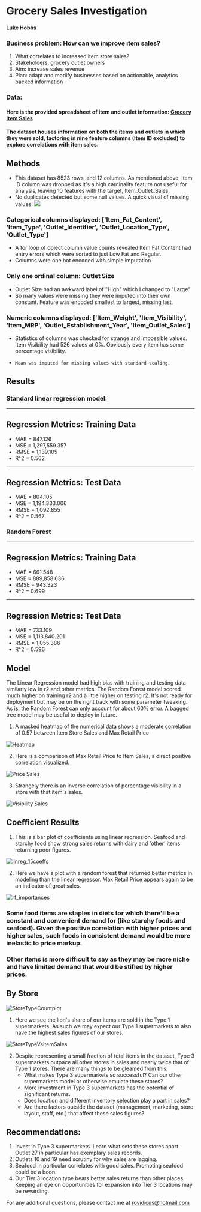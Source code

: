 # Grocery Sales Investigation

**Luke Hobbs**

### Business problem: How can we improve item sales?
1. What correlates to increased item store sales?
2. Stakeholders: grocery outlet owners
3. Aim: increase sales revenue
4. Plan: adapt and modify businesses based on actionable, analytics backed information

### Data:

#### Here is the provided spreadsheet of item and outlet information: [Grocery Item Sales](https://drive.google.com/file/d/1syH81TVrbBsdymLT_jl2JIf6IjPXtSQw/view)
#### The dataset houses information on both the items and outlets in which they were sold, factoring in nine feature columns (Item ID excluded) to explore correlations with item sales.

## Methods
- This dataset has 8523 rows, and 12 columns. As mentioned above, Item ID column was dropped as it's a high cardinality feature not useful for analysis, leaving 10 features with the target, Item_Outlet_Sales.
- No duplicates detected but some null values. A quick visual of missing values:
  ![](https://github.com/Rovidicus/Prediction-of-Product-Sales/assets/141533406/c675b525-7e35-4d41-913a-a7a038badbf6)
### Categorical columns displayed: ['Item_Fat_Content', 'Item_Type', 'Outlet_Identifier', 'Outlet_Location_Type', 'Outlet_Type']
-   A for loop of object column value counts revealed Item Fat Content had entry errors which were sorted to just Low Fat and Regular.
-   Columns were one hot encoded with simple imputation
### Only one ordinal column: Outlet Size
-   Outlet Size had an awkward label of "High" which I changed to "Large"
-   So many values were missing they were imputed into their own constant. Feature was encoded smallest to largest, missing last.
### Numeric columns displayed: ['Item_Weight', 'Item_Visibility', 'Item_MRP', 'Outlet_Establishment_Year', 'Item_Outlet_Sales']
-   Statistics of columns was checked for strange and impossible values. Item Visibility had 526 values at 0%. Obviously every item has some percentage visibility.
-     Mean was imputed for missing values with standard scaling.
## Results

### Standard linear regression model: 
------------------------------------------------------------
Regression Metrics: Training Data
------------------------------------------------------------
- MAE = 847.126
- MSE = 1,297,559.357
- RMSE = 1,139.105
- R^2 = 0.562

------------------------------------------------------------
Regression Metrics: Test Data
------------------------------------------------------------
- MAE = 804.105
- MSE = 1,194,333.006
- RMSE = 1,092.855
- R^2 = 0.567

### Random Forest

------------------------------------------------------------
Regression Metrics: Training Data
------------------------------------------------------------
- MAE = 661.548
- MSE = 889,858.636
- RMSE = 943.323
- R^2 = 0.699

------------------------------------------------------------
Regression Metrics: Test Data
------------------------------------------------------------
- MAE = 733.109
- MSE = 1,113,840.201
- RMSE = 1,055.386
- R^2 = 0.596

## Model

The Linear Regression model had high bias with training and testing data similarly low in r2 and other metrics.
The Random Forest model scored much higher on training r2 and a little higher on testing r2. It's not ready for deployment but may be on the right track with some parameter tweaking.
As is, the Random Forest can only account for about 60% error. A bagged tree model may be useful to deploy in future.

1. A masked heatmap of the numerical data shows a moderate correlation of 0.57 between Item Store Sales and Max Retail Price

![Heatmap](https://github.com/Rovidicus/Prediction-of-Product-Sales/assets/141533406/ac43df22-4407-43b5-9c0b-da13e8405c16)

2. Here is a comparison of Max Retail Price to Item Sales, a direct positive correlation visualized.

![Price Sales](https://github.com/Rovidicus/Prediction-of-Product-Sales/assets/141533406/c06ed4c2-bc5d-4186-85d8-6782b7120132)

3. Strangely there is an inverse correlation of percentage visibility in a store with that item's sales.

![Visibility Sales](https://github.com/Rovidicus/Prediction-of-Product-Sales/assets/141533406/6b86fd04-dcfd-43a9-8bd6-48ab28b5c00a)

## Coefficient Results

1. This is a bar plot of coefficients using linear regression. Seafood and starchy food show strong sales returns with dairy and 'other' items returning poor figures.

![linreg_15coeffs](https://github.com/Rovidicus/Prediction-of-Product-Sales/assets/141533406/a6a63f10-b4e8-4933-a79e-f71e8ddcaa2b)

2. Here we have a plot with a random forest that returned better metrics in modeling than the linear regressor. Max Retail Price appears again to be an indicator of great sales.

![rf_importances](https://github.com/Rovidicus/Prediction-of-Product-Sales/assets/141533406/c03477d8-04a6-46d2-96e2-0a3d5d88d88d)

### Some food items are staples in diets for which there'll be a constant and convenient demand for (like starchy foods and seafood). Given the positive correlation with higher prices and higher sales, such foods in consistent demand would be more inelastic to price markup. 
### Other items is more difficult to say as they may be more niche and have limited demand that would be stifled by higher prices.

## By Store

![StoreTypeCountplot](https://github.com/Rovidicus/Prediction-of-Product-Sales/assets/141533406/1e265c35-6741-4283-bc05-8136b32fbc06)

1. Here we see the lion's share of our items are sold in the Type 1 supermarkets. As such we may expect our Type 1 supermarkets to also have the highest sales figures of our stores.

![StoreTypeVsItemSales](https://github.com/Rovidicus/Prediction-of-Product-Sales/assets/141533406/64d471c6-02e5-499c-ab4c-56454fff78de)

2. Despite representing a small fraction of total items in the dataset, Type 3 supermarkets outpace all other stores in sales and nearly twice that of Type 1 stores. There are many things to be gleamed from this:
   - What makes Type 3 supermarkets so successful? Can our other supermarkets model or otherwise emulate these stores?
   - More investment in Type 3 supermarkets has the potential of significant returns.
   - Does location and different inventory selection play a part in sales?
   - Are there factors outside the dataset (management, marketing, store layout, staff, etc.) that affect these sales figures?
   
## Recommendations: 
1. Invest in Type 3 supermarkets. Learn what sets these stores apart. Outlet 27 in particular has exemplary sales records.
2. Outlets 10 and 19 need scrutiny for why sales are lagging.
3. Seafood in particular correlates with good sales. Promoting seafood could be a boon.
4. Our Tier 3 location type bears better sales returns than other places. Keeping an eye on opportunities for expansion into Tier 3 locations may be rewarding.

For any additional questions, please contact me at rovidicus@hotmail.com

